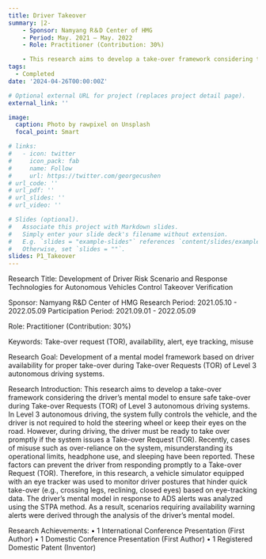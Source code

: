 ```yaml
---
title: Driver Takeover
summary: |2-
    - Sponsor: Namyang R＆D Center of HMG
    - Period: May. 2021 – May. 2022
    - Role: Practitioner (Contribution: 30%)

    - This research aims to develop a take-over framework considering the driver’s mental model to ensure safe take-over during Take-over Requests (TOR) of Level 3 autonomous driving systems. (detail)
tags:
  - Completed
date: '2024-04-26T00:00:00Z'

# Optional external URL for project (replaces project detail page).
external_link: ''

image:
  caption: Photo by rawpixel on Unsplash
  focal_point: Smart

# links:
#   - icon: twitter
#     icon_pack: fab
#     name: Follow
#     url: https://twitter.com/georgecushen
# url_code: ''
# url_pdf: ''
# url_slides: ''
# url_video: ''

# Slides (optional).
#   Associate this project with Markdown slides.
#   Simply enter your slide deck's filename without extension.
#   E.g. `slides = "example-slides"` references `content/slides/example-slides.md`.
#   Otherwise, set `slides = ""`.
slides: P1_Takeover
---
```

Research Title: Development of Driver Risk Scenario and Response Technologies for Autonomous Vehicles Control Takeover Verification

Sponsor: Namyang R&D Center of HMG
Research Period: 2021.05.10 - 2022.05.09
Participation Period: 2021.09.01 - 2022.05.09

Role: Practitioner (Contribution: 30%)

Keywords: Take-over request (TOR), availability, alert, eye tracking, misuse

Research Goal: Development of a mental model framework based on driver availability for proper take-over during Take-over Requests (TOR) of Level 3 autonomous driving systems.

Research Introduction:
This research aims to develop a take-over framework considering the driver’s mental model to ensure safe take-over during Take-over Requests (TOR) of Level 3 autonomous driving systems.
In Level 3 autonomous driving, the system fully controls the vehicle, and the driver is not required to hold the steering wheel or keep their eyes on the road. However, during driving, the driver must be ready to take over promptly if the system issues a Take-over Request (TOR).
Recently, cases of misuse such as over-reliance on the system, misunderstanding its operational limits, headphone use, and sleeping have been reported.
These factors can prevent the driver from responding promptly to a Take-over Request (TOR).
Therefore, in this research, a vehicle simulator equipped with an eye tracker was used to monitor driver postures that hinder quick take-over (e.g., crossing legs, reclining, closed eyes) based on eye-tracking data.
The driver’s mental model in response to ADS alerts was analyzed using the STPA method.
As a result, scenarios requiring availability warning alerts were derived through the analysis of the driver’s mental model.

Research Achievements:
• 1 International Conference Presentation (First Author)
• 1 Domestic Conference Presentation (First Author)
• 1 Registered Domestic Patent (Inventor)